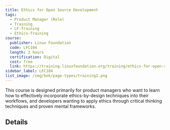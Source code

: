 ```yaml
---
title: Ethics for Open Source Development
tags: 
  - Product Manager (Role)
  - Training
  - LF-Training
  - Ethics-Training
course:
  publisher: Linux Foundation
  code: LFC104
  length: 2 hours
  certification: Digital
  cost: free
  link: https://training.linuxfoundation.org/training/ethics-for-open-source-development-lfc104/
sidebar_label: LFC104
list_image: /img/bok/page-types/training2.png
---
```


This course is designed primarily for product managers who want to learn how to effectively incorporate ethics-by-design techniques into their workflows, and developers wanting to apply ethics through critical thinking techniques and proven mental frameworks.

## Details

<CourseDetails course={frontMatter.course}/>
